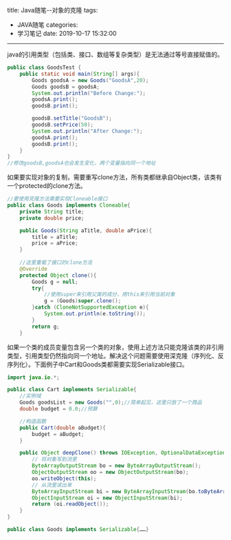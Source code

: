 title: Java随笔--对象的克隆
tags:
  - JAVA随笔
categories:
  - 学习笔记
date: 2019-10-17 15:32:00
---

java的引用类型（包括类、接口、数组等复杂类型）是无法通过等号直接赋值的。

```java
public class GoodsTest {
    public static void main(String[] args){
        Goods goodsA = new Goods("GoodsA",20);
        Goods goodsB = goodsA;
        System.out.println("Before Change:");
        goodsA.print();
        goodsB.print();

        goodsB.setTitle("GoodsB");
        goodsB.setPrice(50);
        System.out.println("After Change:");
        goodsA.print();
        goodsB.print();
    }
}
//修改goodsB,goodsA也会发生变化，两个变量指向同一个地址
```

如果要实现对象的复制，需要重写clone方法，所有类都继承自Object类，该类有一个protected的clone方法。

```java
//要使用克隆方法需要实现Cloneable接口
public class Goods implements Cloneable{
    private String title;
    private double price;

    public Goods(String aTitle, double aPrice){
        title = aTitle;
        price = aPrice;
    }
    
    //这里重载了接口的clone方法
    @Override
    protected Object clone(){
        Goods g = null;
        try{
            //使用super来引用父类的成分，用this来引用当前对象
            g = (Goods)super.clone();
        }catch (CloneNotSupportedException e){
            System.out.println(e.toString());
        }
        return g;
    }
```

如果一个类的成员变量包含另一个类的对象，使用上述方法只能克隆该类的非引用类型，引用类型仍然指向同一个地址。解决这个问题需要使用深克隆（序列化、反序列化）。下面例子中Cart和Goods类都需要实现Serializable接口。

```java
import java.io.*;

public class Cart implements Serializable{
    //实例域
    Goods goodsList = new Goods("",0);//简单起见，这里只放了一个商品
    double budget = 0.0;//预算

    //构造函数
    public Cart(double aBudget){
        budget = aBudget;
    }

    public Object deepClone() throws IOException, OptionalDataException,ClassNotFoundException {
        // 将对象写到流里
        ByteArrayOutputStream bo = new ByteArrayOutputStream();
        ObjectOutputStream oo = new ObjectOutputStream(bo);
        oo.writeObject(this);
        // 从流里读出来
        ByteArrayInputStream bi = new ByteArrayInputStream(bo.toByteArray());
        ObjectInputStream oi = new ObjectInputStream(bi);
        return (oi.readObject());
    }
}

public class Goods implements Serializable{……}
```

